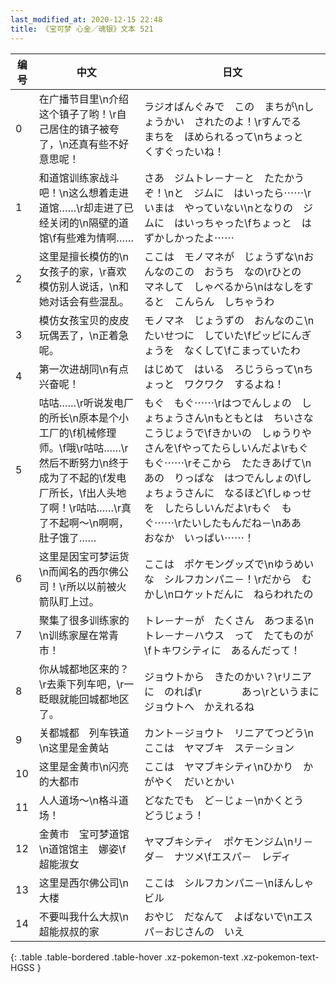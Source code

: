 ```yaml
---
last_modified_at: 2020-12-15 22:48
title: 《宝可梦 心金／魂银》文本 521
---
```

| 编号 | 中文 | 日文 |
| ---- | ---- | ---- |
| 0 | 在广播节目里\n介绍这个镇子了哟！\r自己居住的镇子被夸了，\n还真有些不好意思呢！ | ラジオばんぐみで　この　まちが\nしょうかい　されたのよ！\rすんでる　まちを　ほめられるって\nちょっと　くすぐったいね！ |
| 1 | 和道馆训练家战斗吧！\n这么想着走进道馆……\r却走进了已经关闭的\n隔壁的道馆\f有些难为情啊…… | さあ　ジムトレ－ナ－と　たたかうぞ！\nと　ジムに　はいったら⋯⋯\rいまは　やっていない\nとなりの　ジムに　はいっちゃった\fちょっと　はずかしかったよ⋯⋯ |
| 2 | 这里是擅长模仿的\n女孩子的家，\r喜欢模仿别人说话，\n和她对话会有些混乱。 | ここは　モノマネが　じょうずな\nおんなのこの　おうち　なの\rひとの　マネして　しゃべるから\nはなしをすると　こんらん　しちゃうわ |
| 3 | 模仿女孩宝贝的皮皮玩偶丟了，\n正着急呢。 | モノマネ　じょうずの　おんなのこ\nたいせつに　していた\fピッピにんぎょうを　なくして\fこまっていたわ |
| 4 | 第一次进胡同\n有点兴奋呢！ | はじめて　はいる　ろじうらって\nちょっと　ワクワク　するよね！ |
| 5 | 咕咕……\r听说发电厂的所长\n原本是个小工厂的\f机械修理师。\f哦\r咕咕……\r然后不断努力\n终于成为了不起的\f发电厂所长，\f出人头地了啊！\r咕咕……\r真了不起啊～\n啊啊，肚子饿了…… | もぐ　もぐ⋯⋯\rはつでんしょの　しょちょうさん\nもともとは　ちいさな　こうじょうで\fきかいの　しゅうりやさんを\fやってたらしいんだよ\rもぐ　もぐ⋯⋯\rそこから　たたきあげて\nあの　りっぱな　はつでんしょの\fしょちょうさんに　なるほど\fしゅっせを　したらしいんだよ\rもぐ　もぐ⋯⋯\rたいしたもんだね－\nああ　おなか　いっぱい⋯⋯！ |
| 6 | 这里是因宝可梦运货\n而闻名的西尔佛公司！\r所以以前被火箭队盯上过。 | ここは　ポケモングッズで\nゆうめいな　シルフカンパニ－！\rだから　むかし\nロケットだんに　ねらわれたの |
| 7 | 聚集了很多训练家的\n训练家屋在常青市！ | トレ－ナ－が　たくさん　あつまる\nトレ－ナ－ハウス　って　たてものが\fトキワシティに　あるんだって！ |
| 8 | 你从城都地区来的？\r去乘下列车吧，\r一眨眼就能回城都地区了。 | ジョウトから　きたのかい？\rリニアに　のれば\r　　　　あっ\rというまに　ジョウトへ　かえれるね |
| 9 | 关都城都　列车铁道\n这里是金黄站 | カント－ジョウト　リニアてつどう\nここは　ヤマブキ　ステ－ション |
| 10 | 这里是金黄市\n闪亮的大都市 | ここは　ヤマブキシティ\nひかり　かがやく　だいとかい |
| 11 | 人人道场～\n格斗道场！ | どなたでも　ど－じょ－\nかくとう　どうじょう！ |
| 12 | 金黄市　宝可梦道馆\n道馆馆主　娜姿\f超能淑女 | ヤマブキシティ　ポケモンジム\nリ－ダ－　ナツメ\fエスパ－　レディ |
| 13 | 这里是西尔佛公司\n大楼 | ここは　シルフカンパニ－\nほんしゃ　ビル |
| 14 | 不要叫我什么大叔\n超能叔叔的家 | おやじ　だなんて　よばないで\nエスパ－おじさんの　いえ |
{: .table .table-bordered .table-hover .xz-pokemon-text .xz-pokemon-text-HGSS }
